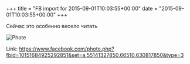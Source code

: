 +++
title = "FB import for 2015-09-01T10:03:55+00:00"
date = "2015-09-01T10:03:55+00:00"
+++

Сейчас это особенно весело читать

![Phote](https://scontent.xx.fbcdn.net/v/t1.0-0/s130x130/1233517_10151684925292851_1064677453_n.jpg?oh=77a40e5a8d55f66a09d810ae81dff7fa&oe=59657C81)


Link: https://www.facebook.com/photo.php?fbid=10151684925292851&set=a.55141327850.66510.630817850&type=3
